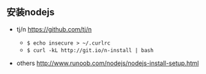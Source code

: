 ## 安装nodejs

- tj/n  https://github.com/tj/n

  - `$ echo insecure > ~/.curlrc` 
  - `$ curl -kL http://git.io/n-install | bash`
- others http://www.runoob.com/nodejs/nodejs-install-setup.html

